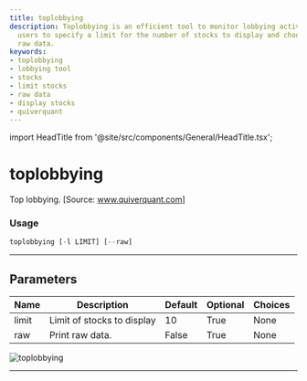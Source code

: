 ```yaml
---
title: toplobbying
description: Toplobbying is an efficient tool to monitor lobbying activities. It allows
  users to specify a limit for the number of stocks to display and choose to print
  raw data.
keywords:
- toplobbying
- lobbying tool
- stocks
- limit stocks
- raw data
- display stocks
- quiverquant
---
```


import HeadTitle from '@site/src/components/General/HeadTitle.tsx';

<HeadTitle title="toplobbying - Gov - Stocks - Reference | OpenBB Terminal Docs" />

# toplobbying

Top lobbying. [Source: www.quiverquant.com]

### Usage

```python
toplobbying [-l LIMIT] [--raw]
```

---

## Parameters

| Name | Description | Default | Optional | Choices |
| ---- | ----------- | ------- | -------- | ------- |
| limit | Limit of stocks to display | 10 | True | None |
| raw | Print raw data. | False | True | None |

![toplobbying](https://user-images.githubusercontent.com/46355364/154266510-5e46cafe-f4b6-4fa2-9b87-6ae5e1f1a726.png)

---
